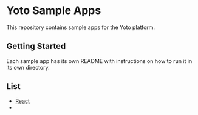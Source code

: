 # Yoto Sample Apps

This repository contains sample apps for the Yoto platform.

## Getting Started

Each sample app has its own README with instructions on how to run it in its own directory.

## List

- [React](react/README.md)
-
